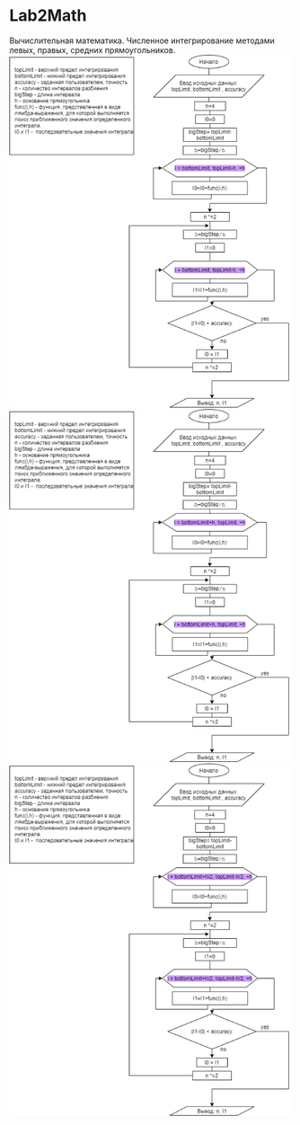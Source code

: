 # Lab2Math
Вычислительная математика. Численное интегрирование методами левых, правых, средних прямоугольников.
![1](левые.png)
![1](правые.png)
![1](средние.png)
